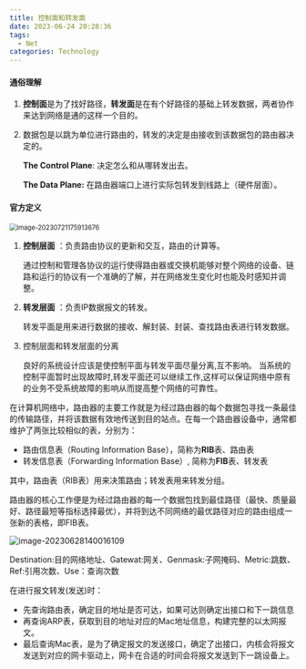 ```yaml
---
title: 控制面和转发面
date: 2023-06-24 20:28:36
tags:
  - Net
categories: Technology
---
```


#### 通俗理解

1. **控制面**是为了找好路径，**转发面**是在有个好路径的基础上转发数据，两者协作来达到网络是通的这样一个目的。

2. 数据包是以跳为单位进行路由的，转发的决定是由接收到该数据包的路由器决定的。

    **The Control Plane**: 决定怎么和从哪转发出去。

    **The Data Plane:** 在路由器端口上进行实际包转发到线路上（硬件层面）。

#### 官方定义

<img src="https://images-1311785948.cos.ap-chengdu.myqcloud.com/typora/image-20230721175913676.png" alt="image-20230721175913676" style="zoom: 80%;" />

1. **控制层面** ：负责路由协议的更新和交互，路由的计算等。

    通过控制和管理各协议的运行使得路由器或交换机能够对整个网络的设备、链路和运行的协议有一个准确的了解，并在网络发生变化时也能及时感知并调整。

2. **转发层面** ：负责IP数据报文的转发。

    转发平面是用来进行数据的接收、解封装、封装、查找路由表进行转发数据。

3. 控制层面和转发层面的分离

    良好的系统设计应该是使控制平面与转发平面尽量分离,互不影响。
    当系统的控制平面暂时出现故障时,转发平面还可以继续工作,这样可以保证网络中原有的业务不受系统故障的影响从而提高整个网络的可靠性。

在计算机网络中，路由器的主要工作就是为经过路由器的每个数据包寻找一条最佳的传输路径，并将该数据有效地传送到目的站点。在每一个路由器设备中，通常都维护了两张比较相似的表，分别为：

- 路由信息表（Routing Information Base），简称为**RIB**表、路由表
- 转发信息表（Forwarding Information Base）, 简称为**FIB**表、转发表

其中，路由表（RIB表）用来决策路由；转发表用来转发分组。

路由器的核心工作便是为经过路由器的每一个数据包找到最佳路径（最快、质量最好、路径最短等指标选择最优），并将到达不同网络的最优路径对应的路由组成一张新的表格，即FIB表。

![image-20230628140016109](https://images-1311785948.cos.ap-chengdu.myqcloud.com/typora/image-20230628140016109.png)

Destination:目的网络地址、Gatewat:网关、Genmask:子网掩码、Metric:跳数、Ref:引用次数、Use：查询次数

在进行报文转发(发送)时：

- 先查询路由表，确定目的地址是否可达，如果可达则确定出接口和下一跳信息
- 再查询ARP表，获取到目的地址对应的Mac地址信息，构建完整的以太网报文。
- 最后查询Mac表，是为了确定报文的发送接口，确定了出接口，内核会将报文发送到对应的网卡驱动上，网卡在合适的时间会将报文发送到下一跳设备上。
